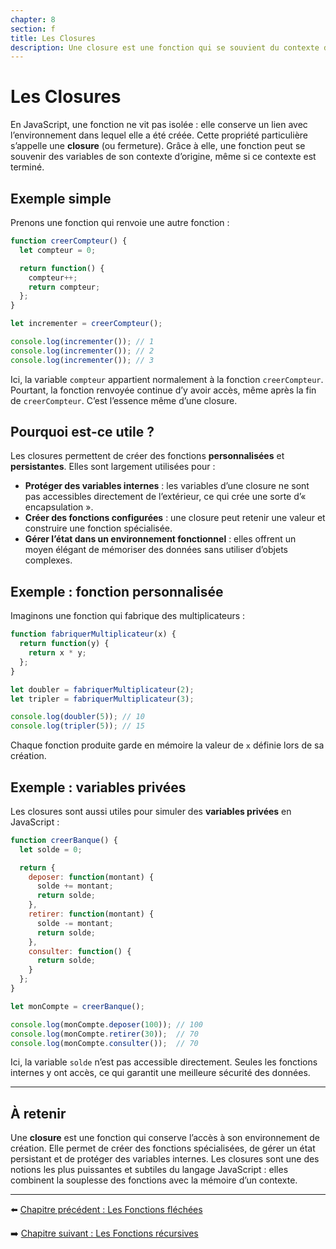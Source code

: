 ```yaml
---
chapter: 8
section: f
title: Les Closures
description: Une closure est une fonction qui se souvient du contexte dans lequel elle a été créée. Elle permet de conserver l’accès aux variables environnantes même après la fin de leur exécution.
---
```


# Les Closures

En JavaScript, une fonction ne vit pas isolée : elle conserve un lien avec l’environnement dans lequel elle a été créée. Cette propriété particulière s’appelle une **closure** (ou fermeture). Grâce à elle, une fonction peut se souvenir des variables de son contexte d’origine, même si ce contexte est terminé.



## Exemple simple

Prenons une fonction qui renvoie une autre fonction :

```javascript
function creerCompteur() {
  let compteur = 0;

  return function() {
    compteur++;
    return compteur;
  };
}

let incrementer = creerCompteur();

console.log(incrementer()); // 1
console.log(incrementer()); // 2
console.log(incrementer()); // 3
```

Ici, la variable `compteur` appartient normalement à la fonction `creerCompteur`. Pourtant, la fonction renvoyée continue d’y avoir accès, même après la fin de `creerCompteur`. C’est l’essence même d’une closure.



## Pourquoi est-ce utile ?

Les closures permettent de créer des fonctions **personnalisées** et **persistantes**.
Elles sont largement utilisées pour :

* **Protéger des variables internes** : les variables d’une closure ne sont pas accessibles directement de l’extérieur, ce qui crée une sorte d’« encapsulation ».
* **Créer des fonctions configurées** : une closure peut retenir une valeur et construire une fonction spécialisée.
* **Gérer l’état dans un environnement fonctionnel** : elles offrent un moyen élégant de mémoriser des données sans utiliser d’objets complexes.



## Exemple : fonction personnalisée

Imaginons une fonction qui fabrique des multiplicateurs :

```javascript
function fabriquerMultiplicateur(x) {
  return function(y) {
    return x * y;
  };
}

let doubler = fabriquerMultiplicateur(2);
let tripler = fabriquerMultiplicateur(3);

console.log(doubler(5)); // 10
console.log(tripler(5)); // 15
```

Chaque fonction produite garde en mémoire la valeur de `x` définie lors de sa création.



## Exemple : variables privées

Les closures sont aussi utiles pour simuler des **variables privées** en JavaScript :

```javascript
function creerBanque() {
  let solde = 0;

  return {
    deposer: function(montant) {
      solde += montant;
      return solde;
    },
    retirer: function(montant) {
      solde -= montant;
      return solde;
    },
    consulter: function() {
      return solde;
    }
  };
}

let monCompte = creerBanque();

console.log(monCompte.deposer(100)); // 100
console.log(monCompte.retirer(30));  // 70
console.log(monCompte.consulter());  // 70
```

Ici, la variable `solde` n’est pas accessible directement. Seules les fonctions internes y ont accès, ce qui garantit une meilleure sécurité des données.

---

## À retenir

Une **closure** est une fonction qui conserve l’accès à son environnement de création.
Elle permet de créer des fonctions spécialisées, de gérer un état persistant et de protéger des variables internes.
Les closures sont une des notions les plus puissantes et subtiles du langage JavaScript : elles combinent la souplesse des fonctions avec la mémoire d’un contexte.

---

⬅️ [Chapitre précédent : Les Fonctions fléchées](./e_FonctionsFlechees.md)

➡️ [Chapitre suivant : Les Fonctions récursives](./g_Recursives.md)
